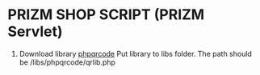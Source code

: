 PRIZM SHOP SCRIPT (PRIZM Servlet)
================

1) Download library [phpqrcode](http://phpqrcode.sourceforge.net)
Put library to libs folder.
The path should be /libs/phpqrcode/qrlib.php